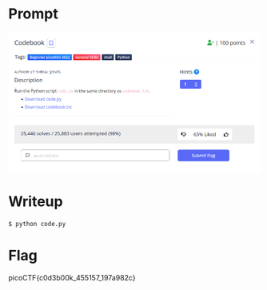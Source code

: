 <h1>
  Prompt
</h1>

![alt text](prompt.png)

<h1>
  Writeup
</h1>

```
$ python code.py
```

<h1>
  Flag
</h1>

picoCTF{c0d3b00k_455157_197a982c}
